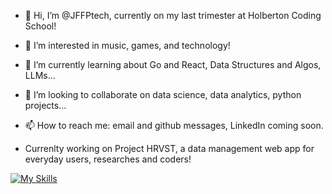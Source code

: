 - 👋 Hi, I’m @JFFPtech, currently on my last trimester at Holberton Coding School!
- 👀 I’m interested in music, games, and technology! 
- 🌱 I’m currently learning about Go and React, Data Structures and Algos, LLMs...
- 💞️ I’m looking to collaborate on data science, data analytics, python projects...
- 📫 How to reach me: email and github messages, LinkedIn coming soon.

- Currenlty working on Project HRVST, a data management web app for everyday users, researches and coders!

[![My Skills](https://skillicons.dev/icons?i=c,html,css,py,js,discord)](https://skillicons.dev)
